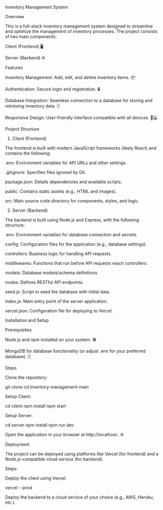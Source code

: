Inventory Management System

Overview

This is a full-stack inventory management system designed to streamline and optimize the management of inventory processes. The project consists of two main components:

Client (Frontend) 🖥️

Server (Backend) 🌐

Features

Inventory Management: Add, edit, and delete inventory items. 📦

Authentication: Secure login and registration. 🔒

Database Integration: Seamless connection to a database for storing and retrieving inventory data. 🗄️

Responsive Design: User-friendly interface compatible with all devices. 📱💻

Project Structure

1. Client (Frontend)

The frontend is built with modern JavaScript frameworks (likely React) and contains the following:

.env: Environment variables for API URLs and other settings.

.gitignore: Specifies files ignored by Git.

package.json: Details dependencies and available scripts.

public: Contains static assets (e.g., HTML and images).

src: Main source code directory for components, styles, and logic.



2. Server (Backend)

The backend is built using Node.js and Express, with the following structure:

.env: Environment variables for database connection and secrets.

config: Configuration files for the application (e.g., database settings).

controllers: Business logic for handling API requests.

middlewares: Functions that run before API requests reach controllers.

models: Database models/schema definitions.

routes: Defines RESTful API endpoints.

seed.js: Script to seed the database with initial data.

Index.js: Main entry point of the server application.

vercel.json: Configuration file for deploying to Vercel.
  


Installation and Setup

Prerequisites

Node.js and npm installed on your system. 🛠️

MongoDB for database functionality (or adjust .env for your preferred database). 🗄️

Steps

Clone the repository:

git clone <repository-url>
cd Inventory-management-main

Setup Client:

cd client
npm install
npm start

Setup Server:

cd server
npm install
npm run dev

Open the application in your browser at http://localhost:<PORT>. 🌐

Deployment

The project can be deployed using platforms like Vercel (for frontend) and a Node.js-compatible cloud service (for backend).

Steps

Deploy the client using Vercel:

vercel --prod

Deploy the backend to a cloud service of your choice (e.g., AWS, Heroku, etc.).
